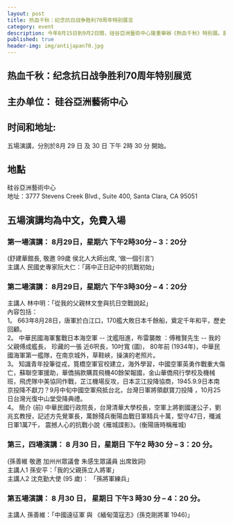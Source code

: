 ```yaml
---
layout: post
title: 热血千秋：纪念抗日战争胜利70周年特别展览 
category: event
description: 今年8月15日到9月2日間，硅谷亞洲藝術中心隆重舉辦《熱血千秋》特別展。展出抗日統帥蔣中正手書密令、陳誠、薛岳、白崇禧、李品仙、關麟征、闕漢騫、黃杰、王伯勳、張靈甫、錢大鈞，孫立人等眾多名將的手跡墨寶，照片和相關文物。並首次展出于右任先生手書並付幼子于中令珍藏的2000字長卷《第二次大戰回憶歌》，也特別展出美籍華裔容兆珍參加松山戰役的日記和文獻、文物，並展出日本駐臺將領獻降的日本戰國時期寶刀兩柄。。。。。 
published: true
header-img: img/antijapan70.jpg  
---
```

## 热血千秋：纪念抗日战争胜利70周年特别展览

## 主办单位： 硅谷亞洲藝術中心

## 时间和地址:

五場演講，分別於8月 29 日 及 30 日 下午 2時 30 分 開始。 

## 地點
硅谷亞洲藝術中心  
地址：3777 Stevens Creek Blvd., Suite 400, Santa Clara, CA 95051

## 五場演講均為中文，免費入場

### 第一場演講： 8月29日，星期六 下午2時30分 – 3：20分 
(舒建華館長, 敬邀 99歲 侯北人大師出席, ‘做一個引言’)   
主講人 民國史專家阮大仁：「蔣中正日記中的抗戰初始」

### 第二場演講： 8月29日，星期六 下午3時30分 – 4：20分 
主講人 林中明：「從我的父親林文奎與抗日空戰說起」  
內容包括：   
1。 663年8月28日，唐軍於白江口，170艦大敗日本千餘船，奠定千年和平，歷史回顧。   
2。 中華民國海軍奮戰日本海空軍 -- 沈艦阻進，布雷襲敵 ：傅稚賢先生 -- 我的父親傅成艦長， 珍藏的一張 近6呎長，10吋寬 (圖)， 80年前 (1934年)，中華民國海軍第一艦隊，在南京城外，草鞋峽，操演的老照片。   
3。 知識青年投筆從戎，筧橋空軍官校建立，海外學習，中國空軍英勇作戰重大傷亡，蘇聯空軍援助，華僑捐款購買飛機40餘架報國，金山華僑飛行學校及機械班，飛虎隊中美協同作戰，芷江機場反攻，日本芷江投降協商，1945.9.9日本南京投降不獻刀？9月中旬中國空軍飛抵台北，台灣日軍將領獻寶刀投降 ，10月25日台灣光復中山堂受降典禮。   
4。 簡介 (前) 中華民國行政院長，台灣清華大學校長，空軍上將劉國運公子，劉兆玄教授，記述方先覺軍長，萬餘殘兵衡陽血戰日軍精兵十萬，堅守47日，殲滅日軍1萬7千， 震撼人心的抗戰小說《雁城諜影》。(衡陽唐時稱雁城)  

### 第三，四場演講： 8 月30 日，星期日 下午2 時30 分 – 3：20 分。
(孫善維 敬邀 加州州眾議會 朱感生眾議員 出席致詞)  
主講人1 孫安平：「我的父親孫立人將軍」  
主講人2 沈克勤大使 (95 歲)： 「孫將軍練兵」  

### 第五場演講： 8 月30 日， 星期日 下午3 時30 分 – 4：20 分。
主講人 孫善維：「中國遠征軍 與 《緬甸蕩寇志》(孫克剛將軍 1946)」  


